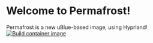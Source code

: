 # Welcome to Permafrost!

Permafrost is a new uBlue-based image, using Hyprland!  
[![Build container image](https://github.com/StikyPiston/permafrost/actions/workflows/build.yml/badge.svg)](https://github.com/StikyPiston/permafrost/actions/workflows/build.yml)

